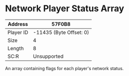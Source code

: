 
#  Network Player Status Array
Address   | 57F0B8
----------|-------------
Player ID | -11435 (Byte Offset: 0)
Size 	  | 4
Length 	  | 8
SC:R      | Unsupported

An array containing flags for each player's network status.
